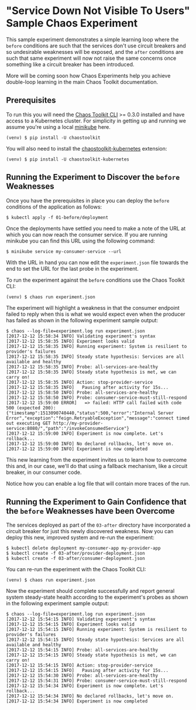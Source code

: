 
# "Service Down Not Visible To Users" Sample Chaos Experiment

This sample experiment demonstrates a simple learning loop where the `before`
conditions are such that the  services don't use circuit breakers and so
undesirable weaknesses will be exposed, and the `after` conditions are such
that same experiment will now not raise the same concerns once something like a
circuit breaker has been introduced.

More will be coming soon how Chaos Experiments help you achieve double-loop
learning in the main Chaos Toolkit documentation.

## Prerequisites

To run this you will need the [Chaos Toolkit CLI][chaos-toolkit] >= 0.3.0
installed and have access to a Kubernetes cluster. For simplicity in getting
up and running we assume you're using a local [minikube][] here.

```shell
(venv) $ pip install -U chaostoolkit
```

[chaos-toolkit]: https://github.com/chaostoolkit/chaostoolkit
[minikube]: https://kubernetes.io/docs/getting-started-guides/minikube/

You will also need to install the [chaostoolkit-kubernetes][chaosk8s] extension:

```shell
(venv) $ pip install -U chaostoolkit-kubernetes
```

[chaosk8s]: https://github.com/chaostoolkit/chaostoolkit-kubernetes

## Running the Experiment to Discover the `before` Weaknesses

Once you have the prerequisites in place you can deploy the `before` conditions
of the application as follows:

```shell
$ kubectl apply -f 01-before/deployment
``` 

Once the deployments have settled you need to make a note of the URL at which
you can now reach the consumer service. If you are running minikube you can find
this URL using the following command:

```shell
$ minikube service my-consumer-service --url
```

With the URL in hand you can now edit the `experiment.json` file towards the end
to set the URL for the last probe in the experiment.

To run the experiment against the `before` conditions use the Chaos Toolkit CLI:

```shell
(venv) $ chaos run experiment.json
```

The experiment will highlight a weakness in that the consumer endpoint failed
to reply when this is what we would expect even when the producer has failed as
shown in the following experiment sample output:

```shell
$ chaos --log-file=experiment.log run experiment.json 
[2017-12-12 15:58:34 INFO] Validating experiment's syntax
[2017-12-12 15:58:35 INFO] Experiment looks valid
[2017-12-12 15:58:35 INFO] Running experiment: System is resilient to provider's failures
[2017-12-12 15:58:35 INFO] Steady state hypothesis: Services are all available and healthy
[2017-12-12 15:58:35 INFO] Probe: all-services-are-healthy
[2017-12-12 15:58:35 INFO] Steady state hypothesis is met, we can carry on!
[2017-12-12 15:58:35 INFO] Action: stop-provider-service
[2017-12-12 15:58:35 INFO]   Pausing after activity for 15s...
[2017-12-12 15:58:50 INFO] Probe: all-services-are-healthy
[2017-12-12 15:58:50 INFO] Probe: consumer-service-must-still-respond
[2017-12-12 15:59:00 ERROR]   => failed: HTTP call failed with code 500 (expected 200): {"timestamp":1513090740440,"status":500,"error":"Internal Server Error","exception":"feign.RetryableException","message":"connect timed out executing GET http://my-provider-service:8080/","path":"/invokeConsumedService"}
[2017-12-12 15:59:00 INFO] Experiment is now complete. Let's rollback...
[2017-12-12 15:59:00 INFO] No declared rollbacks, let's move on.
[2017-12-12 15:59:00 INFO] Experiment is now completed
```

This new learning from the experiment invites us to learn how to overcome this
and, in our case, we'll do that using a fallback mechanism, like a circuit
breaker, in our consumer code.

Notice how you can enable a log file that will contain more traces of the run.

## Running the Experiment to Gain Confidence that the `before` Weaknesses have been Overcome

The services deployed as part of the `03-after` directory have incorporated a
circuit breaker for just this newly discovered weakness. Now you can deploy
this new, improved system and re-run the experiment:

```shell
$ kubectl delete deployment my-consumer-app my-provider-app
$ kubectl create -f 03-after/provider-deployment.json
$ kubectl create -f 03-after/consumer-deployment.json
```

You can re-run the experiment with the Chaos Toolkit CLI:

```shell
(venv) $ chaos run experiment.json
```

Now the experiment should complete successfully and report general system
steady-state health according to the experiment's probes as shown in the
following experiment sample output:

```shell
$ chaos --log-file=experiment.log run experiment.json 
[2017-12-12 15:54:15 INFO] Validating experiment's syntax
[2017-12-12 15:54:15 INFO] Experiment looks valid
[2017-12-12 15:54:15 INFO] Running experiment: System is resilient to provider's failures
[2017-12-12 15:54:15 INFO] Steady state hypothesis: Services are all available and healthy
[2017-12-12 15:54:15 INFO] Probe: all-services-are-healthy
[2017-12-12 15:54:15 INFO] Steady state hypothesis is met, we can carry on!
[2017-12-12 15:54:15 INFO] Action: stop-provider-service
[2017-12-12 15:54:15 INFO]   Pausing after activity for 15s...
[2017-12-12 15:54:30 INFO] Probe: all-services-are-healthy
[2017-12-12 15:54:31 INFO] Probe: consumer-service-must-still-respond
[2017-12-12 15:54:34 INFO] Experiment is now complete. Let's rollback...
[2017-12-12 15:54:34 INFO] No declared rollbacks, let's move on.
[2017-12-12 15:54:34 INFO] Experiment is now completed
```
